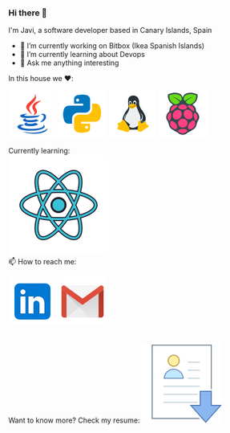 ### Hi there 👋

I'm Javi, a software developer based in Canary Islands, Spain

- 🔭 I’m currently working on Bitbox (Ikea Spanish Islands)
- 🌱 I’m currently learning about Devops
- 💬 Ask me anything interesting

In this house we :heart::<br>

![Java Badge](
https://github.com/spicymojo/spicymojo/blob/main/files/icons/java.png) 
![Python Badge](
https://github.com/spicymojo/spicymojo/blob/main/files/icons/python.png)
![Linux Badge](
https://github.com/spicymojo/spicymojo/blob/main/files/icons/linux.png)
![Raspberry Badge](
https://github.com/spicymojo/spicymojo/blob/main/files/icons/raspberry-pi.png)

Currently learning:<br>
![React Badge](
https://github.com/spicymojo/spicymojo/blob/main/files/icons/react.png)
<br>
📫 How to reach me:<br><br>
[![Linkedin Badge](https://github.com/spicymojo/spicymojo/blob/main/files/icons/linkedin.png)](https://linkedin.com/in/javiersantanagodoy)
[![Gmail Badge](https://github.com/spicymojo/spicymojo/blob/main/files/icons/gmail.png)](mailto:javiersantanagodoy@gmail.com)

<br>
Want to know more? Check my resume:
<a href="https://github.com/spicymojo/spicymojo/blob/main/files/documents/CV%20Javier%20Santana%20Godoy.pdf"><img alt="Qries" src="https://github.com/spicymojo/spicymojo/blob/main/files/icons/download_resume.png">


